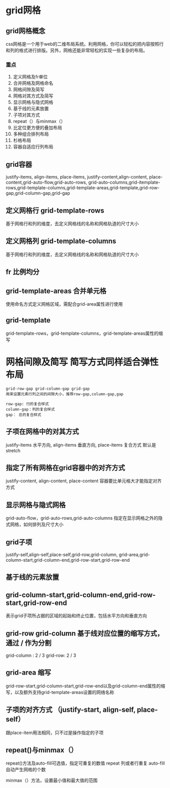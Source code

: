 # grid网格

## grid网格概念
css网格是一个用于web的二维布局系统。利用网格，你可以轻松的把内容按照行和列的格式进行排版。另外，网格还能非常轻松的实现一些复杂的布局。

### 重点
1. 定义网格及fr单位
2. 合并网格及网格命名
3. 网格间隙及简写
4. 网格对其方式及简写
5. 显示网格与隐式网格
6. 基于线的元素放置
7. 子项对其方式
8. repeat（）与minmax（）
9. 比定位更方便的叠加布局
10. 多种组合排列布局
11. 杉格布局
12. 容器自适应行列布局

## grid容器
justify-items, align-items, place-items, justify-content,align-content, place-content,grid-auto-flow,grid-auto-rows,
grid-auto-columns,grid-itemplate-rows,grid-template-columns,grid-template-areas,grid-template,grid-row-gap,grid-column-gap,grid-gap

## 定义网格行 grid-template-rows 
基于网格行和列的维度，去定义网格线的名称和网格轨道的尺寸大小
## 定义网格列 grid-template-columns
基于网格行和列的维度，去定义网格线的名称和网格轨道的尺寸大小

## fr 比例均分

## grid-template-areas  合并单元格
使用命名方式定义网格区域，需配合grid-area属性进行使用

## grid-template 
grid-template-rows，grid-template-columns，grid-template-areas属性的缩写

# 网格间隙及简写   简写方式同样适合弹性布局
    grid-row-gap grid-column-gap grid-gap
    用来设置元素行列之间的间隙大小，推荐row-gap,column-gap,gap

    row-gap: 行的复合样式
    column-gap：列的复合样式
    gap： 总的复合样式

## 子项在网格中的对其方式
justify-items 水平方向, align-items 垂直方向, place-items 复合方式 默认是stretch

## 指定了所有网格在grid容器中的对齐方式
justify-content, align-content, place-content
容器要比单元格大才能指定对齐方式

## 显示网格与隐式网格 
grid-auto-flow，grid-auto-rows,grid-auto-columns
指定在显示网格之外的隐式网格，如何排列及尺寸大小

## grid子项
justify-self,align-self,place-self,grid-row,grid-column, grid-area,grid-column-start,grid-column-end,grid-row-start,grid-row-end


## 基于线的元素放置

## grid-column-start,grid-column-end,grid-row-start,grid-row-end
表示grid子项所占据的区域的起始和终止位置，包括水平方向和垂直方向

## grid-row grid-column 基于线对应位置的缩写方式，通过 / 作为分割
grid-column : 2 / 3  grid-row: 2 / 3

## grid-area 缩写
grid-row-start,grid-column-start,grid-row-end以及grid-column-end属性的缩写，以及额外支持grid-template-areas设置的网络名称

## 子项的对齐方式 （justify-start, align-self, place-self）
跟place-item用法相同，只不过是操作指定的子项

## repeat()与minmax（）
repeat()方法及auto-fill可选值，指定可重复的数值
repeat 列或者行重复
auto-fill 自动产生网格的个数

minmax（）方法，设置最小值和最大值的范围






